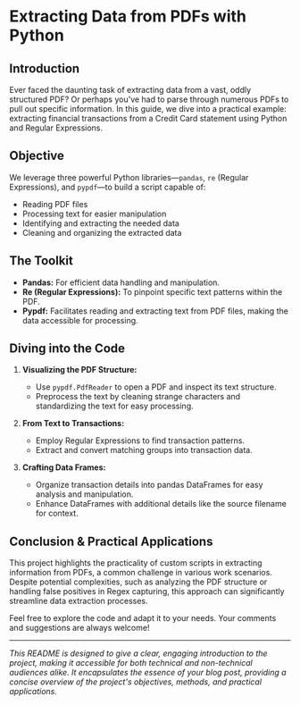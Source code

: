 # Extracting Data from PDFs with Python

## Introduction

Ever faced the daunting task of extracting data from a vast, oddly structured PDF? Or perhaps you've had to parse through numerous PDFs to pull out specific information. In this guide, we dive into a practical example: extracting financial transactions from a Credit Card statement using Python and Regular Expressions.

## Objective

We leverage three powerful Python libraries—`pandas`, `re` (Regular Expressions), and `pypdf`—to build a script capable of:

- Reading PDF files
- Processing text for easier manipulation
- Identifying and extracting the needed data
- Cleaning and organizing the extracted data

## The Toolkit

- **Pandas:** For efficient data handling and manipulation.
- **Re (Regular Expressions):** To pinpoint specific text patterns within the PDF.
- **Pypdf:** Facilitates reading and extracting text from PDF files, making the data accessible for processing.

## Diving into the Code

1. **Visualizing the PDF Structure:**
   - Use `pypdf.PdfReader` to open a PDF and inspect its text structure.
   - Preprocess the text by cleaning strange characters and standardizing the text for easy processing.

2. **From Text to Transactions:**
   - Employ Regular Expressions to find transaction patterns.
   - Extract and convert matching groups into transaction data.

3. **Crafting Data Frames:**
   - Organize transaction details into pandas DataFrames for easy analysis and manipulation.
   - Enhance DataFrames with additional details like the source filename for context.

## Conclusion & Practical Applications

This project highlights the practicality of custom scripts in extracting information from PDFs, a common challenge in various work scenarios. Despite potential complexities, such as analyzing the PDF structure or handling false positives in Regex capturing, this approach can significantly streamline data extraction processes.

Feel free to explore the code and adapt it to your needs. Your comments and suggestions are always welcome!

---

*This README is designed to give a clear, engaging introduction to the project, making it accessible for both technical and non-technical audiences alike. It encapsulates the essence of your blog post, providing a concise overview of the project's objectives, methods, and practical applications.*

